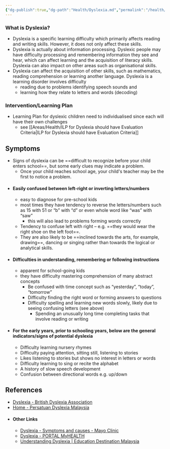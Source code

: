 ```yaml
---
{"dg-publish":true,"dg-path":"Health/Dyslexia.md","permalink":"/health/dyslexia/","tags":["Concept"],"created":"2022-02-19","updated":"2025-08-24"}
---
```



### What is Dyslexia?
- Dyslexia is a specific learning difficulty which primarily affects reading and writing skills. However, it does not only affect these skills.
- Dyslexia is actually about information processing. Dyslexic people may have difficulty processing and remembering information they see and hear, which can affect learning and the acquisition of literacy skills. Dyslexia can also impact on other areas such as organisational skills.
- Dyslexia can affect the acquisition of other skills, such as mathematics, reading comprehension or learning another language. Dyslexia is a learning disorder involves difficulty
	- reading due to problems identifying speech sounds and 
	- learning how they relate to letters and words (decoding)

### Intervention/Learning Plan
- Learning Plan for dyslexic children need to individualised since each will have their own challenges
	- see [[Areas/Health/ILP for Dyslexia should have Evaluation Criteria\|ILP for Dyslexia should have Evaluation Criteria]]


## Symptoms
- Signs of dyslexia can be ==difficult to recognize before your child enters school==, but some early clues may indicate a problem.
	- Once your child reaches school age, your child's teacher may be the first to notice a problem.
- #### Easily confused between left-right or inverting letters/numbers
	- easy to diagnose for pre-school kids
	- most times they have tendency to reverse the letters/numbers such as 15 with 51 or “b” with “d” or even whole word like “was” with “saw”
		- this will also lead to problems forming words correctly
	- Tendency to confuse left with right – e.g. ==they would wear the right shoe on the left foot==.
	- They are also likely to be ==inclined towards the arts, for example, drawing==, dancing or singing rather than towards the logical or analytical skills.
- #### Difficulties in understanding, remembering or following instructions
	- apparent for school-going kids
	- they have difficulty mastering comprehension of many abstract concepts
		- Be confused with time concept such as “yesterday”, “today”, “tomorrow”
		- Difficulty finding the right word or forming answers to questions
		- Difficulty spelling and learning new words slowly, likely due to seeing confusing letters (see above)
			- Spending an unusually long time completing tasks that involve reading or writing
- #### For the early years, prior to schooling years, below are the general indicators/signs of potential dyslexia
	- Difficulty learning nursery rhymes
	- Difficulty paying attention, sitting still, listening to stories
	- Likes listening to stories but shows no interest in letters or words
	- Difficulty learning to sing or recite the alphabet
	- A history of slow speech development
	- Confusion between directional words e.g. up/down

## References
- [Dyslexia - British Dyslexia Association](https://www.bdadyslexia.org.uk/dyslexia)
- [Home - Persatuan Dyslexia Malaysia](http://www.dyslexiamalaysia.org/en/)
- #### Other Links
	- [Dyslexia - Symptoms and causes - Mayo Clinic](https://www.mayoclinic.org/diseases-conditions/dyslexia/symptoms-causes/syc-20353552)
	- [Dyslexia - PORTAL MyHEALTH](http://www.myhealth.gov.my/en/dyslexia/)
	- [Understanding Dyslexia | Education Destination Malaysia](https://educationdestinationmalaysia.com/blogs/understanding-dyslexia)